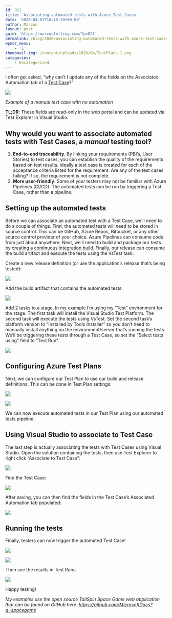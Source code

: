 ```yaml
---
id: 821
title: 'Associating automated tests with Azure Test Cases'
date: '2020-04-01T18:15:39+00:00'
author: Marcus
layout: post
guid: 'https://marcusfelling.com/?p=821'
permalink: /blog/2020/associating-automated-tests-with-azure-test-cases/
wpmdr_menu:
    - '1'
thumbnail-img: /content/uploads/2020/04/TestPlans-1.png
categories:
    - Uncategorized
---
```


  
I often get asked, “why can’t I update any of the fields on the Associated Automation tab of a [Test Case](https://docs.microsoft.com/en-us/azure/devops/test/create-test-cases?view=azure-devops)?”

![](/content/uploads/2020/04/AssociatedAutomation.png)

*Example of a manual test case with no automation*

**TL;DR**: These fields are read-only in the web portal and can be updated via Test Explorer in Visual Studio.

## Why would you want to associate automated tests with Test Cases, a *manual* testing tool?

1. **End-to-end traceability**. By linking your requirements (PBI’s, User Stories) to test cases, you can establish the quality of the requirements based on test results. Ideally a test case is created for each of the acceptance criteria listed for the requirement. Are any of the test cases failing? If so, the requirement is not complete.
2. **More user-friendly**. Some of your testers may not be familiar with Azure Pipelines (CI/CD). The automated tests can be run by triggering a Test Case, rather than a pipeline.

## Setting up the automated tests

Before we can associate an automated test with a Test Case, we’ll need to do a couple of things. First, the automated tests will need to be stored in source control. This can be GitHub, Azure Repos, Bitbucket, or any other source control provider of your choice. Azure Pipelines can consume code from just about anywhere. Next, we’ll need to build and package our tests by [creating a continuous integration build](https://docs.microsoft.com/en-us/azure/devops/pipelines/apps/windows/dot-net?view=azure-devops&tabs=vsts#set-up-continuous-integration). Finally, our release can consume the build artifact and execute the tests using the VsTest task:  
  
Create a new release definition (or use the application’s release that’s being tested):

![](/content/uploads/2020/04/CreateRelease.png)

Add the build artifact that contains the automated tests:

![](/content/uploads/2020/04/AddArtifact.png)

Add 2 tasks to a stage. In my example I’m using my “Test” environment for the stage. The first task will install the Visual Studio Test Platform. The second task will execute the tests using VsTest. Set the second task’s platform version to “Installed by Tools Installer” so you don’t need to manually install anything on the environment/server that’s running the tests. We’ll be triggering these tests through a Test Case, so set the “Select tests using” field to “Test Run”.

![](/content/uploads/2020/04/Tasks.png)

## Configuring Azure Test Plans

Next, we can configure our Test Plan to use our build and release definitions. This can be done in Test Plan settings:

![](/content/uploads/2020/04/TestPlanSettings.png)

![](/content/uploads/2020/04/TestPlanSettingBuildReleases.png)

We can now execute automated tests in our Test Plan using our automated tests pipeline.

## Using Visual Studio to associate to Test Case

The last step is actually associating the tests with Test Cases using Visual Studio. Open the solution containing the tests, then use Test Explorer to right click “Associate to Test Case”:

![](/content/uploads/2020/04/AssociateTestCase.png)

Find the Test Case:

![](/content/uploads/2020/04/FindTestCase.png)

After saving, you can then find the fields in the Test Case’s Associated Automation tab populated:

![](/content/uploads/2020/04/TestCaseFieldsPopulated.png)

## Running the tests

Finally, testers can now trigger the automated Test Case!

![](/content/uploads/2020/04/Trigger1-1024x233.png)

![](/content/uploads/2020/04/Trigger2.png)

Then see the results in Test Runs:

![](/content/uploads/2020/04/RunResults.png)

Happy testing!

*My examples use the open source TailSpin Space Game web application that can be found on GitHub here: <https://github.com/MicrosoftDocs?q=spacegame>*